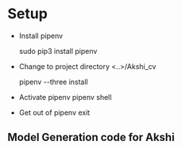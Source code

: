 # Setup

* Install pipenv

	sudo pip3 install pipenv

* Change to project directory <..>/Akshi_cv
	
	pipenv --three install

* Activate pipenv
	pipenv shell

* Get out of pipenv
	exit


## Model Generation code for Akshi